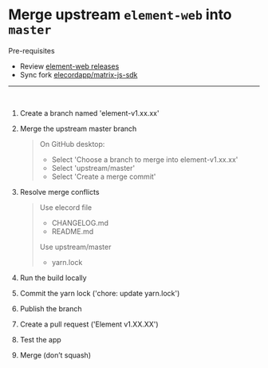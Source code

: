 # Merge upstream `element-web` into `master`

Pre-requisites
- Review [element-web releases](https://github.com/element-hq/element-web/releases)
- Sync fork [elecordapp/matrix-js-sdk](https://github.com/elecordapp/matrix-js-sdk) 

---

<br>

1. Create a branch named 'element-v1.xx.xx'

1. Merge the upstream master branch

    > On GitHub desktop: 
    > - Select 'Choose a branch to merge into element-v1.xx.xx'
    > - Select 'upstream/master'
    > - Select 'Create a merge commit'

1. Resolve merge conflicts

    > Use elecord file
    > - CHANGELOG.md
    > - README.md
    > 
    > Use upstream/master
    > - yarn.lock

1. Run the build locally

1. Commit the yarn lock ('chore: update yarn.lock')

1. Publish the branch

1. Create a pull request ('Element v1.XX.XX')

1. Test the app

1. Merge (don’t squash)
